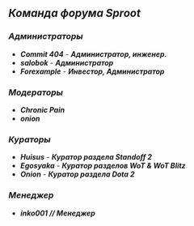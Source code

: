## ***Команда форума Sproot***
### ***Администраторы***
- ***Commit 404*** - ***Администратор, инженер.***
- ***salobok*** - ***Администратор***
- ***Forexample*** - ***Инвестор, Администратор***

### ***Модераторы***
- ***Chronic Pain***
- ***onion***

### ***Кураторы***
- ***Huisus*** - ***Куратор раздела Standoff 2***
- ***Egosyaka*** - ***Куратор разделов WoT & WoT Blitz***
- ***Onion*** - ***Куратор раздела Dota 2***

### ***Менеджер***
- ***inko001 // Менеджер***

